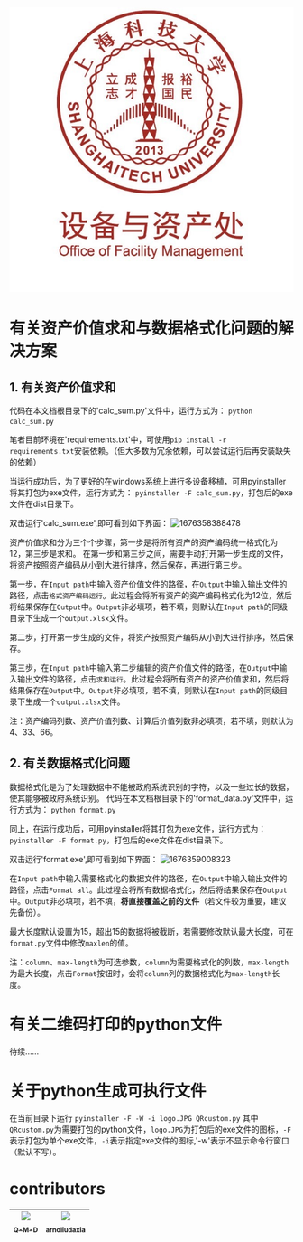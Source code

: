 <div align="center">
<img src="assets/image/logo.JPG"></img>
</div>

# 有关资产价值求和与数据格式化问题的解决方案
## 1. 有关资产价值求和
代码在本文档根目录下的'calc_sum.py'文件中，运行方式为：
```python calc_sum.py```

笔者目前环境在'requirements.txt'中，可使用```pip install -r requirements.txt```安装依赖。（但大多数为冗余依赖，可以尝试运行后再安装缺失的依赖）

当运行成功后，为了更好的在windows系统上进行多设备移植，可用pyinstaller将其打包为exe文件，运行方式为：
```pyinstaller -F calc_sum.py```，打包后的exe文件在dist目录下。

双击运行'calc_sum.exe',即可看到如下界面：
![1676358388478](image/readme/1676358388478.png)

资产价值求和分为三个个步骤，第一步是将所有资产的资产编码统一格式化为12，第三步是求和。
在第一步和第三步之间，需要手动打开第一步生成的文件，将资产按照资产编码从小到大进行排序，然后保存，再进行第三步。

第一步，在`Input path`中输入资产价值文件的路径，在`Output`中输入输出文件的路径，点击`格式资产编码运行`。此过程会将所有资产的资产编码格式化为12位，然后将结果保存在`Output`中。`Output`非必填项，若不填，则默认在`Input path`的同级目录下生成一个`output.xlsx`文件。

第二步，打开第一步生成的文件，将资产按照资产编码从小到大进行排序，然后保存。

第三步，在`Input path`中输入第二步编辑的资产价值文件的路径，在`Output`中输入输出文件的路径，点击`求和运行`。此过程会将所有资产的资产价值求和，然后将结果保存在`Output`中。`Output`非必填项，若不填，则默认在`Input path`的同级目录下生成一个`output.xlsx`文件。

注：资产编码列数、资产价值列数、计算后价值列数非必填项，若不填，则默认为4、33、66。

## 2. 有关数据格式化问题
数据格式化是为了处理数据中不能被政府系统识别的字符，以及一些过长的数据，使其能够被政府系统识别。
代码在本文档根目录下的'format_data.py'文件中，运行方式为：
```python format.py```

同上，在运行成功后，可用pyinstaller将其打包为exe文件，运行方式为：
```pyinstaller -F format.py```，打包后的exe文件在dist目录下。

双击运行'format.exe',即可看到如下界面：
![1676359008323](image/readme/1676359008323.png)

在`Input path`中输入需要格式化的数据文件的路径，在`Output`中输入输出文件的路径，点击`Format all`。此过程会将所有数据格式化，然后将结果保存在`Output`中。`Output`非必填项，若不填，**将直接覆盖之前的文件**（若文件较为重要，建议先备份）。

最大长度默认设置为15，超出15的数据将被截断，若需要修改默认最大长度，可在`format.py`文件中修改`maxlen`的值。

注：`column`、`max-length`为可选参数，`column`为需要格式化的列数，`max-length`为最大长度，点击`Format`按钮时，会将`column`列的数据格式化为`max-length`长度。

# 有关二维码打印的python文件

待续……

# 关于python生成可执行文件

在当前目录下运行
```pyinstaller -F -W -i logo.JPG QRcustom.py```
其中`QRcustom.py`为需要打包的python文件，`logo.JPG`为打包后的exe文件的图标，`-F`表示打包为单个exe文件，`-i`表示指定exe文件的图标,'-w'表示不显示命令行窗口（默认不写）。


# contributors

| [<img src="https://github.com/Q-M-D.png" width="100px;"/><br /><sub>Q-M-D</sub>](https://github.com/Q-M-D) | [<img src="https://github.com/arnoliudaxia.png" width="100px;"/><br /><sub>arnoliudaxia</sub>](https://github.com/arnoliudaxia) | 
| :---: | :---: |
